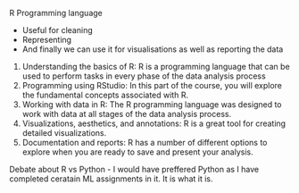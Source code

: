 R Programming language 
- Useful for cleaning
- Representing 
- And finally we can use it for visualisations as well as reporting the data 

1. Understanding the basics of R: R is a programming language that can be used to perform tasks in every phase of the data analysis process
2. Programming using RStudio: In this part of the course, you will explore the fundamental concepts associated with R. 
3. Working with data in R: The R programming language was designed to work with data at all stages of the data analysis process.
4. Visualizations, aesthetics, and annotations: R is a great tool for creating detailed visualizations.
5. Documentation and reports: R has a number of different options to explore when you are ready to save and present your analysis. 

Debate about R vs Python - I would have preffered Python as I have completed ceratain ML assignments in it. It is what it is.